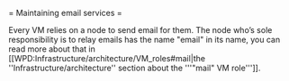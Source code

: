 = Maintaining email services =

Every VM relies on a node to send email for them. The node who’s sole responsibility is to relay emails has the name "email" in its name, you can read more about that in [[WPD:Infrastructure/architecture/VM_roles#mail|the ''Infrastructure/architecture'' section about the '''"mail" VM role''']].